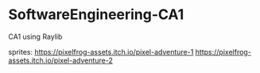 # SoftwareEngineering-CA1

CA1 using Raylib

sprites:
https://pixelfrog-assets.itch.io/pixel-adventure-1
https://pixelfrog-assets.itch.io/pixel-adventure-2
